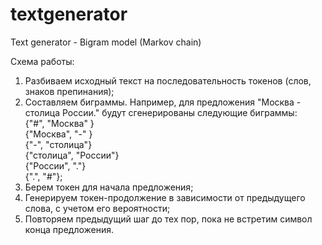 # textgenerator
Text generator - Bigram model (Markov chain)

Схема работы:<br>
1) Разбиваем исходный текст на последовательность токенов (слов, знаков препинания);<br>
2) Составляем биграммы. Например, для предложения "Москва - столица России." будут сгенерированы следующие биграммы: <br>
{"#", "Москва" } <br>
{"Москва", "-" } <br>
{"-", "столица"} <br>
{"столица", "России"} <br>
{"России", "."} <br>
{".", "#"}; <br>
3) Берем токен для начала предложения; <br>
4) Генерируем токен-продолжение в зависимости от предыдущего слова, с учетом его вероятности; <br>
5) Повторяем предыдущий шаг до тех пор, пока не встретим символ конца предложения.
